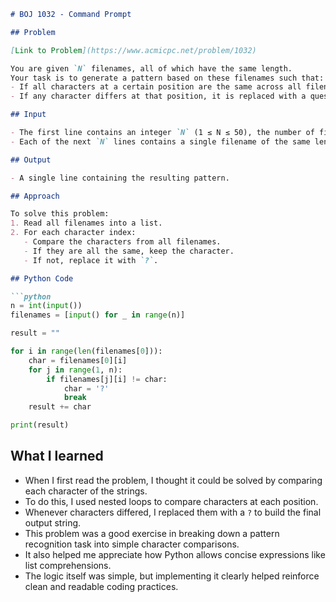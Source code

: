 ```markdown
# BOJ 1032 - Command Prompt

## Problem

[Link to Problem](https://www.acmicpc.net/problem/1032)

You are given `N` filenames, all of which have the same length.  
Your task is to generate a pattern based on these filenames such that:
- If all characters at a certain position are the same across all filenames, that character is kept.
- If any character differs at that position, it is replaced with a question mark (`?`).

## Input

- The first line contains an integer `N` (1 ≤ N ≤ 50), the number of filenames.
- Each of the next `N` lines contains a single filename of the same length (up to 100 characters).

## Output

- A single line containing the resulting pattern.

## Approach

To solve this problem:
1. Read all filenames into a list.
2. For each character index:
   - Compare the characters from all filenames.
   - If they are all the same, keep the character.
   - If not, replace it with `?`.

## Python Code

```python
n = int(input())
filenames = [input() for _ in range(n)]

result = ""

for i in range(len(filenames[0])):
    char = filenames[0][i]
    for j in range(1, n):
        if filenames[j][i] != char:
            char = '?'
            break
    result += char

print(result)
```

## What I learned

- When I first read the problem, I thought it could be solved by comparing each character of the strings.
- To do this, I used nested loops to compare characters at each position.
- Whenever characters differed, I replaced them with a `?` to build the final output string.
- This problem was a good exercise in breaking down a pattern recognition task into simple character comparisons.
- It also helped me appreciate how Python allows concise expressions like list comprehensions.
- The logic itself was simple, but implementing it clearly helped reinforce clean and readable coding practices.
```
